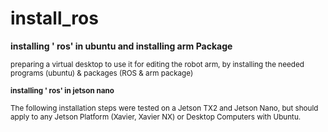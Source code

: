 # install_ros
**installing ' ros' in ubuntu and installing arm Package**

<sup>preparing a virtual desktop to use it for editing the robot arm, by installing the needed programs (ubuntu) & packages (ROS & arm package)</sup> 


**<sup>installing ' ros' in jetson nano</sup>**

<sup> The following installation steps were tested on a Jetson TX2 and Jetson Nano, but should apply to any Jetson Platform (Xavier, Xavier NX) or Desktop Computers with Ubuntu. </sup>
